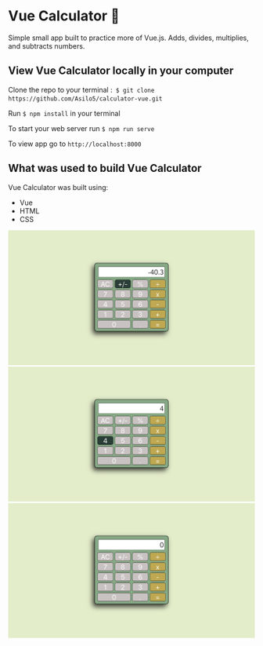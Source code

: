# Vue Calculator 🧮

Simple small app built to practice more of Vue.js. Adds, divides, multiplies, and subtracts numbers.


## View Vue Calculator locally in your computer

Clone the repo to your terminal :``` $ git clone https://github.com/Asilo5/calculator-vue.git```

Run ``` $ npm install ``` in your terminal

To start your web server run ``` $ npm run serve ```

To view app go to ``` http://localhost:8000 ```

## What was used to build Vue Calculator

Vue Calculator was built using:
  - Vue
  - HTML
  - CSS
  
![image of Spotivue](https://github.com/Asilo5/calculator-vue/blob/master/Screenshot%202020-04-30%20at%2016.36.28.png)
![image of Spotivue](https://github.com/Asilo5/calculator-vue/blob/master/Screenshot%202020-04-30%20at%2016.36.01.png)
![image of Spotivue](https://github.com/Asilo5/calculator-vue/blob/master/Screenshot%202020-04-30%20at%2016.35.42.png)


